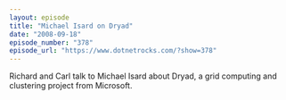 ```yaml
---
layout: episode
title: "Michael Isard on Dryad"
date: "2008-09-18"
episode_number: "378"
episode_url: "https://www.dotnetrocks.com/?show=378"
---
```


Richard and Carl talk to Michael Isard about Dryad, a grid computing and clustering project from Microsoft.
